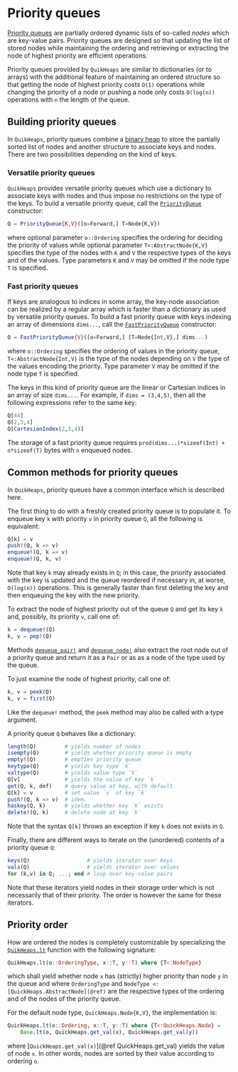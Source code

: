 # Priority queues

[Priority queues](https://en.wikipedia.org/wiki/Priority_queue) are partially ordered
dynamic lists of so-called *nodes* which are key-value pairs. Priority queues are designed
so that updating the list of stored nodes while maintaining the ordering and retrieving or
extracting the node of highest priority are efficient operations.

Priority queues provided by `QuikHeaps` are similar to dictionaries (or to arrays) with the
additional feature of maintaining an ordered structure so that getting the node of highest
priority costs `O(1)` operations while changing the priority of a node or pushing a node
only costs `O(log(n))` operations with `n` the length of the queue.


## Building priority queues

In `QuikHeaps`, priority queues combine a [binary heap](#Binary-heaps) to store the
partially sorted list of nodes and another structure to associate keys and nodes. There are
two possibilities depending on the kind of keys.

### Versatile priority queues

`QuikHeaps` provides versatile priority queues which use a dictionary to associate keys with
nodes and thus impose no restrictions on the type of the keys. To build a versatile priority
queue, call the [`PriorityQueue`](@ref) constructor:

```julia
Q = PriorityQueue{K,V}([o=Forward,] T=Node{K,V})
```

where optional parameter `o::Ordering` specifies the ordering for deciding the priority of
values while optional parameter `T<:AbstractNode{K,V}` specifies the type of the nodes with
`K` and `V` the respective types of the keys and of the values. Type parameters `K` and `V`
may be omitted if the node type `T` is specified.


### Fast priority queues

If keys are analogous to indices in some array, the key-node association can be realized by
a regular array which is faster than a dictionary as used by versatile priority queues. To
build a fast priority queue with keys indexing an array of dimensions `dims...`, call the
[`FastPriorityQueue`](@ref) constructor:

```julia
Q = FastPriorityQueue{V}([o=Forward,] [T=Node{Int,V},] dims...)
```

where `o::Ordering` specifies the ordering of values in the priority queue,
`T<:AbstractNode{Int,V}` is the type of the nodes depending on `V` the type of the values
encoding the priority. Type parameter `V` may be omitted if the node type `T` is specified.

The keys in this kind of priority queue are the linear or Cartesian indices in an array of
size `dims...`. For example, if `dims = (3,4,5)`, then all the following expressions refer
to the same key:

```julia
Q[44]
Q[2,3,4]
Q[CartesianIndex(2,3,4)]
```

The storage of a fast priority queue requires `prod(dims...)*sizeof(Int) + n*sizeof(T)`
bytes with `n` enqueued nodes.


## Common methods for priority queues

In `QuikHeaps`, priority queues have a common interface which is described here.

The first thing to do with a freshly created priority queue is to populate it. To enqueue
key `k` with priority `v` in priority queue `Q`, all the following is equivalent:

```julia
Q[k] = v
push!(Q, k => v)
enqueue!(Q, k => v)
enqueue!(Q, k, v)
```

Note that key `k` may already exists in `Q`; in this case, the priority associated with the
key is updated and the queue reordered if necessary in, at worse, `O(log(n))` operations.
This is generally faster than first deleting the key and then enqueuing the key with the new
priority.

To extract the node of highest priority out of the queue `Q` and get its key `k` and,
possibly, its priority `v`, call one of:

```julia
k = dequeue!(Q)
k, v = pop!(Q)
```

Methods [`dequeue_pair!`](@ref) and [`dequeue_node!`](@ref) also extract the root node out
of a priority queue and return it as a `Pair` or as as a node of the type used by the queue.

To just examine the node of highest priority, call one of:

```julia
k, v = peek(Q)
k, v = first(Q)
```

Like the `dequeue!` method, the `peek` method may also be called with a type argument.

A priority queue `Q` behaves like a dictionary:

```julia
length(Q)         # yields number of nodes
isempty(Q)        # yields whether priority queue is empty
empty!(Q)         # empties priority queue
keytype(Q)        # yields key type `K`
valtype(Q)        # yields value type `V`
Q[v]              # yields the value of key `k`
get(Q, k, def)    # query value at key, with default
Q[k] = v          # set value `v` of key `k`
push!(Q, k => v)  # idem.
haskey(Q, k)      # yields whether key `k` exists
delete!(Q, k)     # delete node at key `k`
```

Note that the syntax `Q[k]` throws an exception if key `k` does not exists in `Q`.

Finally, there are different ways to iterate on the (unordered) contents of a priority queue
`Q`:

```julia
keys(Q)                  # yields iterator over keys
vals(Q)                  # yields iterator over values
for (k,v) in Q; ...; end # loop over key-value pairs
```

Note that these iterators yield nodes in their storage order which is not necessarily that
of their priority. The order is however the same for these iterators.


## Priority order

How are ordered the nodes is completely customizable by specializing the
[`QuikHeaps.lt`](@ref) function with the following signature:

```julia
QuikHeaps.lt(o::OrderingType, x::T, y::T) where {T<:NodeType}
```

which shall yield whether node `x` has (strictly) higher priority than node `y` in the queue
and where `OrderingType` and `NodeType <: [QuickHeaps.AbstractNode](@ref)` are the
respective types of the ordering and of the nodes of the priority queue.

For the default node type, `QuickHeaps.Node{K,V}`, the implementation is:

```julia
QuickHeaps.lt(o::Ordering, x::T, y::T) where {T<:QuickHeaps.Node} =
    Base.lt(o, QuickHeaps.get_val(x), QuickHeaps.get_val(y))
```

where [`QuickHeaps.get_val(x)`](@ref QuickHeaps.get_val) yields the value of node `x`. In
other words, nodes are sorted by their value according to ordering `o`.
